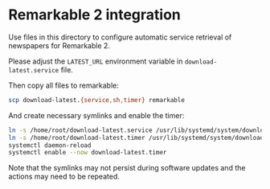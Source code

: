 # Remarkable 2 integration

Use files in this directory to configure automatic service retrieval
of newspapers for Remarkable 2.

Please adjust the `LATEST_URL` environment variable in
`download-latest.service` file.

Then copy all files to remarkable:

```sh
scp download-latest.{service,sh,timer} remarkable
```

And create necessary symlinks and enable the timer:

```sh
ln -s /home/root/download-latest.service /usr/lib/systemd/system/download-latest.service
ln -s /home/root/download-latest.timer /usr/lib/systemd/system/download-latest.timer
systemctl daemon-reload
systemctl enable --now download-latest.timer
```

Note that the symlinks may not persist during software updates and the
actions may need to be repeated.
